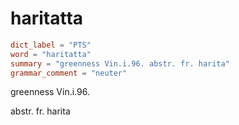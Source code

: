 # haritatta

``` toml
dict_label = "PTS"
word = "haritatta"
summary = "greenness Vin.i.96. abstr. fr. harita"
grammar_comment = "neuter"
```

greenness Vin.i.96.

abstr. fr. harita

